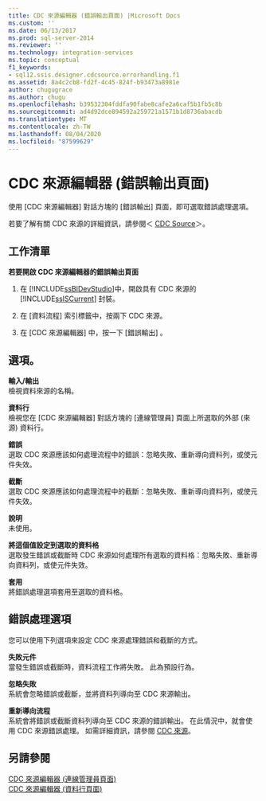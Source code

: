 ```yaml
---
title: CDC 來源編輯器 (錯誤輸出頁面) |Microsoft Docs
ms.custom: ''
ms.date: 06/13/2017
ms.prod: sql-server-2014
ms.reviewer: ''
ms.technology: integration-services
ms.topic: conceptual
f1_keywords:
- sql12.ssis.designer.cdcsource.errorhandling.f1
ms.assetid: 8a4c2cb8-fd2f-4c45-824f-b93473a8981e
author: chugugrace
ms.author: chugu
ms.openlocfilehash: b39532304fddfa90fabe8cafe2a6caf5b1fb5c8b
ms.sourcegitcommit: ad4d92dce894592a259721a1571b1d8736abacdb
ms.translationtype: MT
ms.contentlocale: zh-TW
ms.lasthandoff: 08/04/2020
ms.locfileid: "87599629"
---
```

# <a name="cdc-source-editor-error-output-page"></a>CDC 來源編輯器 (錯誤輸出頁面)
  使用 [CDC 來源編輯器]  對話方塊的 [錯誤輸出]  頁面，即可選取錯誤處理選項。  
  
 若要了解有關 CDC 來源的詳細資訊，請參閱＜ [CDC Source](data-flow/cdc-source.md)＞。  
  
## <a name="task-list"></a>工作清單  
 **若要開啟 CDC 來源編輯器的錯誤輸出頁面**  
  
1.  在 [!INCLUDE[ssBIDevStudio](../includes/ssbidevstudio-md.md)]中，開啟具有 CDC 來源的 [!INCLUDE[ssISCurrent](../includes/ssiscurrent-md.md)] 封裝。  
  
2.  在 [資料流程]  索引標籤中，按兩下 CDC 來源。  
  
3.  在 [CDC 來源編輯器]  中，按一下 [錯誤輸出]  。  
  
## <a name="options"></a>選項。  
 **輸入/輸出**  
 檢視資料來源的名稱。  
  
 **資料行**  
 檢視您在 [CDC 來源編輯器]  對話方塊的 [連線管理員]  頁面上所選取的外部 (來源) 資料行。  
  
 **錯誤**  
 選取 CDC 來源應該如何處理流程中的錯誤：忽略失敗、重新導向資料列，或使元件失效。  
  
 **截斷**  
 選取 CDC 來源應該如何處理流程中的截斷：忽略失敗、重新導向資料列，或使元件失效。  
  
 **說明**  
 未使用。  
  
 **將這個值設定到選取的資料格**  
 選取發生錯誤或截斷時 CDC 來源如何處理所有選取的資料格：忽略失敗、重新導向資料列，或使元件失效。  
  
 **套用**  
 將錯誤處理選項套用至選取的資料格。  
  
## <a name="error-handling-options"></a>錯誤處理選項  
 您可以使用下列選項來設定 CDC 來源處理錯誤和截斷的方式。  
  
 **失敗元件**  
 當發生錯誤或截斷時，資料流程工作將失敗。 此為預設行為。  
  
 **忽略失敗**  
 系統會忽略錯誤或截斷，並將資料列導向至 CDC 來源輸出。  
  
 **重新導向流程**  
 系統會將錯誤或截斷資料列導向至 CDC 來源的錯誤輸出。 在此情況中，就會使用 CDC 來源錯誤處理。 如需詳細資訊，請參閱 [CDC 來源](data-flow/cdc-source.md)。  
  
## <a name="see-also"></a>另請參閱  
 [CDC 來源編輯器 &#40;連線管理員頁面&#41;](../../2014/integration-services/cdc-source-editor-connection-manager-page.md)   
 [CDC 來源編輯器 &#40;資料行頁面&#41;](../../2014/integration-services/cdc-source-editor-columns-page.md)  
  
  
